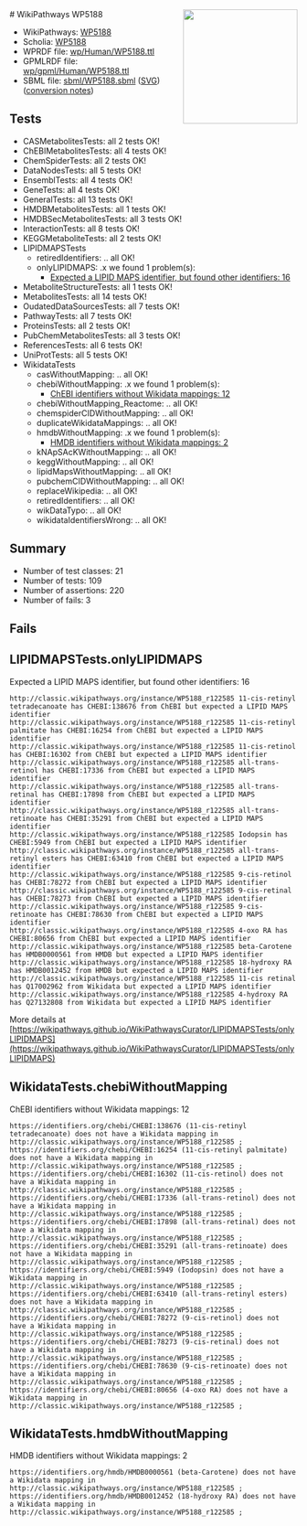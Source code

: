 <img style="float: right; width: 200px" src="../logo.png" />
# WikiPathways WP5188

* WikiPathways: [WP5188](https://identifiers.org/wikipathways:WP5188)
* Scholia: [WP5188](https://scholia.toolforge.org/wikipathways/WP5188)
* WPRDF file: [wp/Human/WP5188.ttl](../wp/Human/WP5188.ttl)
* GPMLRDF file: [wp/gpml/Human/WP5188.ttl](../wp/gpml/Human/WP5188.ttl)
* SBML file: [sbml/WP5188.sbml](../sbml/WP5188.sbml) ([SVG](../sbml/WP5188.svg)) ([conversion notes](../sbml/WP5188.txt))

## Tests
* CASMetabolitesTests: all 2 tests OK!
* ChEBIMetabolitesTests: all 4 tests OK!
* ChemSpiderTests: all 2 tests OK!
* DataNodesTests: all 5 tests OK!
* EnsemblTests: all 4 tests OK!
* GeneTests: all 4 tests OK!
* GeneralTests: all 13 tests OK!
* HMDBMetabolitesTests: all 1 tests OK!
* HMDBSecMetabolitesTests: all 3 tests OK!
* InteractionTests: all 8 tests OK!
* KEGGMetaboliteTests: all 2 tests OK!
* LIPIDMAPSTests
    * retiredIdentifiers: .. all OK!
    * onlyLIPIDMAPS: .x we found 1 problem(s):
        * [Expected a LIPID MAPS identifier, but found other identifiers: 16](#d0bfb67e)
* MetaboliteStructureTests: all 1 tests OK!
* MetabolitesTests: all 14 tests OK!
* OudatedDataSourcesTests: all 7 tests OK!
* PathwayTests: all 7 tests OK!
* ProteinsTests: all 2 tests OK!
* PubChemMetabolitesTests: all 3 tests OK!
* ReferencesTests: all 6 tests OK!
* UniProtTests: all 5 tests OK!
* WikidataTests
    * casWithoutMapping: .. all OK!
    * chebiWithoutMapping: .x we found 1 problem(s):
        * [ChEBI identifiers without Wikidata mappings: 12](#71d54505)
    * chebiWithoutMapping_Reactome: .. all OK!
    * chemspiderCIDWithoutMapping: .. all OK!
    * duplicateWikidataMappings: .. all OK!
    * hmdbWithoutMapping: .x we found 1 problem(s):
        * [HMDB identifiers without Wikidata mappings: 2](#8860e69c)
    * kNApSAcKWithoutMapping: .. all OK!
    * keggWithoutMapping: .. all OK!
    * lipidMapsWithoutMapping: .. all OK!
    * pubchemCIDWithoutMapping: .. all OK!
    * replaceWikipedia: .. all OK!
    * retiredIdentifiers: .. all OK!
    * wikDataTypo: .. all OK!
    * wikidataIdentifiersWrong: .. all OK!


## Summary

* Number of test classes: 21
* Number of tests: 109
* Number of assertions: 220
* Number of fails: 3

## Fails

<a name="d0bfb67e" />

## LIPIDMAPSTests.onlyLIPIDMAPS

Expected a LIPID MAPS identifier, but found other identifiers: 16
```
http://classic.wikipathways.org/instance/WP5188_r122585 11-cis-retinyl tetradecanoate has CHEBI:138676 from ChEBI but expected a LIPID MAPS identifier
http://classic.wikipathways.org/instance/WP5188_r122585 11-cis-retinyl palmitate has CHEBI:16254 from ChEBI but expected a LIPID MAPS identifier
http://classic.wikipathways.org/instance/WP5188_r122585 11-cis-retinol has CHEBI:16302 from ChEBI but expected a LIPID MAPS identifier
http://classic.wikipathways.org/instance/WP5188_r122585 all-trans-retinol has CHEBI:17336 from ChEBI but expected a LIPID MAPS identifier
http://classic.wikipathways.org/instance/WP5188_r122585 all-trans-retinal has CHEBI:17898 from ChEBI but expected a LIPID MAPS identifier
http://classic.wikipathways.org/instance/WP5188_r122585 all-trans-retinoate has CHEBI:35291 from ChEBI but expected a LIPID MAPS identifier
http://classic.wikipathways.org/instance/WP5188_r122585 Iodopsin has CHEBI:5949 from ChEBI but expected a LIPID MAPS identifier
http://classic.wikipathways.org/instance/WP5188_r122585 all-trans-retinyl esters has CHEBI:63410 from ChEBI but expected a LIPID MAPS identifier
http://classic.wikipathways.org/instance/WP5188_r122585 9-cis-retinol has CHEBI:78272 from ChEBI but expected a LIPID MAPS identifier
http://classic.wikipathways.org/instance/WP5188_r122585 9-cis-retinal has CHEBI:78273 from ChEBI but expected a LIPID MAPS identifier
http://classic.wikipathways.org/instance/WP5188_r122585 9-cis-retinoate has CHEBI:78630 from ChEBI but expected a LIPID MAPS identifier
http://classic.wikipathways.org/instance/WP5188_r122585 4-oxo RA has CHEBI:80656 from ChEBI but expected a LIPID MAPS identifier
http://classic.wikipathways.org/instance/WP5188_r122585 beta-Carotene has HMDB0000561 from HMDB but expected a LIPID MAPS identifier
http://classic.wikipathways.org/instance/WP5188_r122585 18-hydroxy RA has HMDB0012452 from HMDB but expected a LIPID MAPS identifier
http://classic.wikipathways.org/instance/WP5188_r122585 11-cis retinal has Q17002962 from Wikidata but expected a LIPID MAPS identifier
http://classic.wikipathways.org/instance/WP5188_r122585 4-hydroxy RA has Q27132808 from Wikidata but expected a LIPID MAPS identifier
```

More details at [https://wikipathways.github.io/WikiPathwaysCurator/LIPIDMAPSTests/onlyLIPIDMAPS](https://wikipathways.github.io/WikiPathwaysCurator/LIPIDMAPSTests/onlyLIPIDMAPS)

<a name="71d54505" />

## WikidataTests.chebiWithoutMapping

ChEBI identifiers without Wikidata mappings: 12
```
https://identifiers.org/chebi/CHEBI:138676 (11-cis-retinyl tetradecanoate) does not have a Wikidata mapping in http://classic.wikipathways.org/instance/WP5188_r122585 ; 
https://identifiers.org/chebi/CHEBI:16254 (11-cis-retinyl palmitate) does not have a Wikidata mapping in http://classic.wikipathways.org/instance/WP5188_r122585 ; 
https://identifiers.org/chebi/CHEBI:16302 (11-cis-retinol) does not have a Wikidata mapping in http://classic.wikipathways.org/instance/WP5188_r122585 ; 
https://identifiers.org/chebi/CHEBI:17336 (all-trans-retinol) does not have a Wikidata mapping in http://classic.wikipathways.org/instance/WP5188_r122585 ; 
https://identifiers.org/chebi/CHEBI:17898 (all-trans-retinal) does not have a Wikidata mapping in http://classic.wikipathways.org/instance/WP5188_r122585 ; 
https://identifiers.org/chebi/CHEBI:35291 (all-trans-retinoate) does not have a Wikidata mapping in http://classic.wikipathways.org/instance/WP5188_r122585 ; 
https://identifiers.org/chebi/CHEBI:5949 (Iodopsin) does not have a Wikidata mapping in http://classic.wikipathways.org/instance/WP5188_r122585 ; 
https://identifiers.org/chebi/CHEBI:63410 (all-trans-retinyl esters) does not have a Wikidata mapping in http://classic.wikipathways.org/instance/WP5188_r122585 ; 
https://identifiers.org/chebi/CHEBI:78272 (9-cis-retinol) does not have a Wikidata mapping in http://classic.wikipathways.org/instance/WP5188_r122585 ; 
https://identifiers.org/chebi/CHEBI:78273 (9-cis-retinal) does not have a Wikidata mapping in http://classic.wikipathways.org/instance/WP5188_r122585 ; 
https://identifiers.org/chebi/CHEBI:78630 (9-cis-retinoate) does not have a Wikidata mapping in http://classic.wikipathways.org/instance/WP5188_r122585 ; 
https://identifiers.org/chebi/CHEBI:80656 (4-oxo RA) does not have a Wikidata mapping in http://classic.wikipathways.org/instance/WP5188_r122585 ; 
```

<a name="8860e69c" />

## WikidataTests.hmdbWithoutMapping

HMDB identifiers without Wikidata mappings: 2
```
https://identifiers.org/hmdb/HMDB0000561 (beta-Carotene) does not have a Wikidata mapping in http://classic.wikipathways.org/instance/WP5188_r122585 ; 
https://identifiers.org/hmdb/HMDB0012452 (18-hydroxy RA) does not have a Wikidata mapping in http://classic.wikipathways.org/instance/WP5188_r122585 ; 
```

